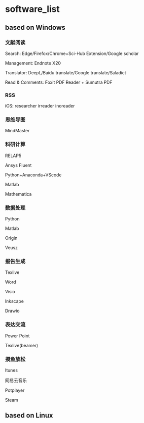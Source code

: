 # software_list
## based on Windows
### 文献阅读
Search: Edge/Firefox/Chrome+Sci-Hub Extension/Google scholar

Management: Endnote X20

Translator: DeepL/Baidu translate/Google translate/Saladict 

Read & Comments: Foxit PDF Reader + Sumutra PDF


### RSS

iOS: researcher
irreader
inoreader

### 思维导图
MindMaster


### 科研计算
RELAP5

Ansys Fluent

Python+Anaconda+VScode 

Matlab

Mathematica


### 数据处理
Python

Matlab

Origin

Veusz


### 报告生成
Texlive

Word

Visio 

Inkscape

Drawio



### 表达交流
Power Point 

Texlive(beamer)
### 摸鱼放松
Itunes

网易云音乐

Potplayer

Steam
## based on Linux
